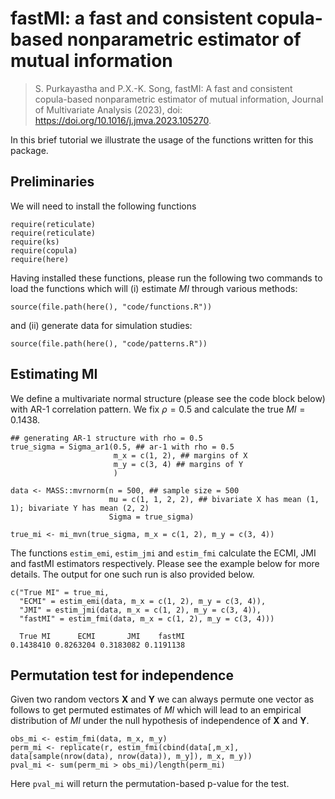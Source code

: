 # fastMI: a fast and consistent copula-based nonparametric estimator of mutual information

> S. Purkayastha and P.X.-K. Song, fastMI: A fast and consistent copula-based nonparametric estimator of mutual information, Journal of Multivariate Analysis (2023), doi: https://doi.org/10.1016/j.jmva.2023.105270.

In this brief tutorial we illustrate the usage of the functions written for this package.

## Preliminaries

We will need to install the following functions

```
require(reticulate)
require(reticulate)
require(ks)
require(copula)
require(here)
```

Having installed these functions, please run the following two commands to load the functions which will (i) estimate $MI$ through various methods: 
```
source(file.path(here(), "code/functions.R"))
```
and (ii) generate data for simulation studies:
```
source(file.path(here(), "code/patterns.R"))
```

## Estimating MI

We define a multivariate normal structure (please see the code block below) with AR-1 correlation pattern. We fix $\rho = 0.5$ and calculate the true $MI = 0.1438$. 

```
## generating AR-1 structure with rho = 0.5
true_sigma = Sigma_ar1(0.5, ## ar-1 with rho = 0.5
                       m_x = c(1, 2), ## margins of X
                       m_y = c(3, 4) ## margins of Y
                       )

data <- MASS::mvrnorm(n = 500, ## sample size = 500
                      mu = c(1, 1, 2, 2), ## bivariate X has mean (1, 1); bivariate Y has mean (2, 2)
                      Sigma = true_sigma)

true_mi <- mi_mvn(true_sigma, m_x = c(1, 2), m_y = c(3, 4))
```

The functions `estim_emi`, `estim_jmi` and `estim_fmi` calculate the ECMI, JMI and fastMI estimators respectively. Please see the example below for more details. The output for one such run is also provided below.

```
c("True MI" = true_mi, 
  "ECMI" = estim_emi(data, m_x = c(1, 2), m_y = c(3, 4)), 
  "JMI" = estim_jmi(data, m_x = c(1, 2), m_y = c(3, 4)), 
  "fastMI" = estim_fmi(data, m_x = c(1, 2), m_y = c(3, 4)))
```

```
  True MI      ECMI       JMI    fastMI 
0.1438410 0.8263204 0.3183082 0.1191138
```

## Permutation test for independence

Given two random vectors $\mathbf{X}$ and $\mathbf{Y}$ we can always permute one vector as follows to get permuted estimates of $MI$ which will lead to an empirical distribution of $MI$ under the null hypothesis of independence of  $\mathbf{X}$ and $\mathbf{Y}$.

```
obs_mi <- estim_fmi(data, m_x, m_y)
perm_mi <- replicate(r, estim_fmi(cbind(data[,m_x], data[sample(nrow(data), nrow(data)), m_y]), m_x, m_y))
pval_mi <- sum(perm_mi > obs_mi)/length(perm_mi)
```
Here `pval_mi` will return the permutation-based p-value for the test.




